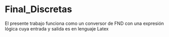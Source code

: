 # Final_Discretas
El presente trabajo funciona como un conversor de FND con una expresión lógica cuya entrada y salida es en lenguaje Latex
